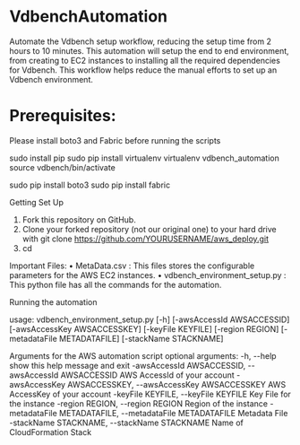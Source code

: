 # VdbenchAutomation
Automate the Vdbench setup workflow, reducing the setup time from 2 hours to 10 minutes. This automation will setup the end to end environment, from creating to EC2 instances to installing all the required dependencies for Vdbench. This workflow helps reduce the manual efforts to set up an Vdbench environment.

# Prerequisites: 
Please install boto3 and Fabric before running the scripts

sudo install pip
sudo pip install virtualenv
virtualenv vdbench_automation
 source vdbench/bin/activate

sudo pip install boto3
sudo pip install fabric

Getting Set Up
1.	Fork this repository on GitHub.
2.	Clone your forked repository (not our original one) to your hard drive with git clone https://github.com/YOURUSERNAME/aws_deploy.git
3.	cd 


Important Files:
•	MetaData.csv : This files stores the configurable parameters for the AWS EC2 instances.
•	vdbench_environment_setup.py : This python file has all the commands for the automation.

Running the automation

usage: vdbench_environment_setup.py [-h] [-awsAccessId AWSACCESSID]
                               [-awsAccessKey AWSACCESSKEY] [-keyFile KEYFILE]
                               [-region REGION] [-metadataFile METADATAFILE]
                               [-stackName STACKNAME]

Arguments for the AWS automation script
optional arguments:
  -h, --help            show this help message and exit
  -awsAccessId AWSACCESSID, --awsAccessId AWSACCESSID
                        AWS AccessId of your account
  -awsAccessKey AWSACCESSKEY, --awsAccessKey AWSACCESSKEY
                        AWS AccessKey of your account
  -keyFile KEYFILE, --keyFile KEYFILE
                        Key File for the instance
  -region REGION, --region REGION
                        Region of the instance
  -metadataFile METADATAFILE, --metadataFile METADATAFILE
                        Metadata File
  -stackName STACKNAME, --stackName STACKNAME
                        Name of CloudFormation Stack

